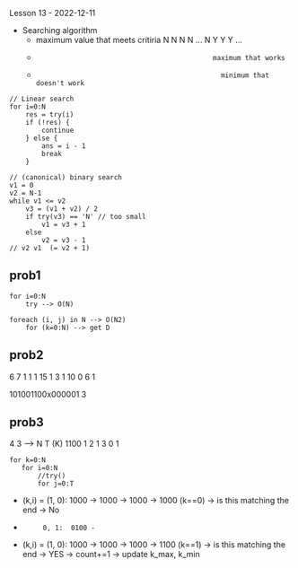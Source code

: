 Lesson 13 - 2022-12-11

* Searching algorithm
    * maximum value that meets critiria   N N N N ... N Y Y Y ...
    *                                                 maximum that works
    *                                                   minimum that doesn't work

```
// Linear search
for i=0:N
    res = try(i)
    if (!res) {
        continue
    } else {
        ans = i - 1
        break
    }       
```

```
// (canonical) binary search
v1 = 0
v2 = N-1
while v1 <= v2
    v3 = (v1 + v2) / 2
    if try(v3) == 'N' // too small
        v1 = v3 + 1
    else
        v2 = v3 - 1
// v2 v1  (= v2 + 1)               
```

## prob1 
```
for i=0:N
    try --> O(N)
```

```
foreach (i, j) in N --> O(N2)
    for (k=0:N) --> get D
```    

## prob2
6
7 1
1 1
15 1
3 1
10 0
6 1

101001100x000001
3

## prob3
4 3  --> N T (K)
1100
1 2
1 3
0 1

```
for k=0:N
   for i=0:N
       //try()
       for j=0:T
```
* (k,i) = (1, 0): 1000 -> 1000 -> 1000 -> 1000 (k==0) -> is this matching the end -> No
*          0, 1:  0100 -
* (k,i) = (1, 0): 1000 -> 1000 -> 1000 -> 1100 (k==1) -> is this matching the end -> YES  -> count+=1 -> update k_max, k_min         
